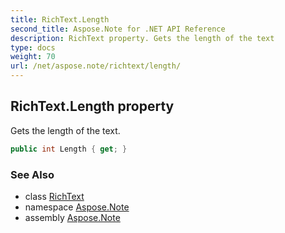 ```yaml
---
title: RichText.Length
second_title: Aspose.Note for .NET API Reference
description: RichText property. Gets the length of the text
type: docs
weight: 70
url: /net/aspose.note/richtext/length/
---
```

## RichText.Length property

Gets the length of the text.

```csharp
public int Length { get; }
```

### See Also

* class [RichText](../)
* namespace [Aspose.Note](../../richtext/)
* assembly [Aspose.Note](../../../)


